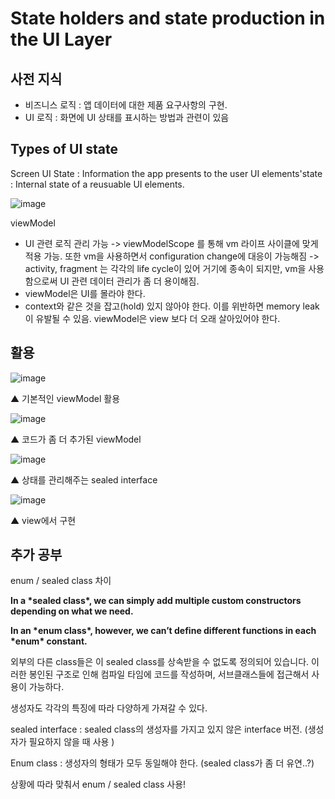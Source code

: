 # State holders and state production in the UI Layer

## 사전 지식 
- 비즈니스 로직 : 앱 데이터에 대한 제품 요구사항의 구현. 
- UI 로직 : 화면에 UI 상태를 표시하는 방법과 관련이 있음 

## Types of UI state 
Screen UI State : Information the app presents to the user 
UI elements'state : Internal state of a reusuable UI elements. 

![image](https://user-images.githubusercontent.com/70066242/205473209-78a9f345-4a4d-462f-95ec-16648cdbbd87.png)

viewModel
- UI  관련 로직 관리 가능 -> viewModelScope 를 통해 vm 라이프 사이클에 맞게 적용 가능. 또한 vm을 사용하면서 configuration change에 대응이 가능해짐 -> activity, fragment 는 각각의 life cycle이 있어 거기에 종속이 되지만, vm을 사용함으로써 UI 관련 데이터 관리가 좀 더 용이해짐. 
- viewModel은 UI를 몰라야 한다. 
- context와 같은 것을 잡고(hold) 있지 않아야 한다. 이를 위반하면 memory leak이 유발될 수 있음. viewModel은 view 보다 더 오래 살아있어야 한다. 

## 활용

![image](https://user-images.githubusercontent.com/70066242/205473106-9f93424e-2aaf-48eb-90a5-34c6c45fc9c7.png)

▲ 기본적인 viewModel 활용 

![image](https://user-images.githubusercontent.com/70066242/205473130-ede1820d-4013-48de-a848-883f8a360b2f.png)

▲ 코드가 좀 더 추가된 viewModel 

![image](https://user-images.githubusercontent.com/70066242/205473162-d159428d-4fd4-4126-8216-a558c02978c1.png)

▲ 상태를 관리해주는 sealed interface

![image](https://user-images.githubusercontent.com/70066242/205473177-c6c94157-7aa9-4e14-a31c-3f9be9b15729.png)

▲ view에서 구현 

## 추가 공부

enum / sealed class 차이 

**In a \*sealed class\*, we can simply add multiple custom constructors depending on what we need.**

**In an \*enum class\*, however, we can’t define different functions in each \*enum\* constant.**

외부의 다른 class들은 이 sealed class를 상속받을 수 없도록 정의되어 있습니다. 이러한 봉인된 구조로 인해 컴파일 타임에 코드를 작성하며, 서브클래스들에 접근해서 사용이 가능하다. 

생성자도 각각의 특징에 따라 다양하게 가져갈 수 있다. 

sealed interface : sealed class의 생성자를 가지고 있지 않은 interface 버전. (생성자가 필요하지 않을 때 사용 )



Enum class : 생성자의 형태가 모두 동일해야 한다. (sealed class가 좀 더 유연..?)



상황에 따라 맞춰서 enum / sealed class 사용! 
